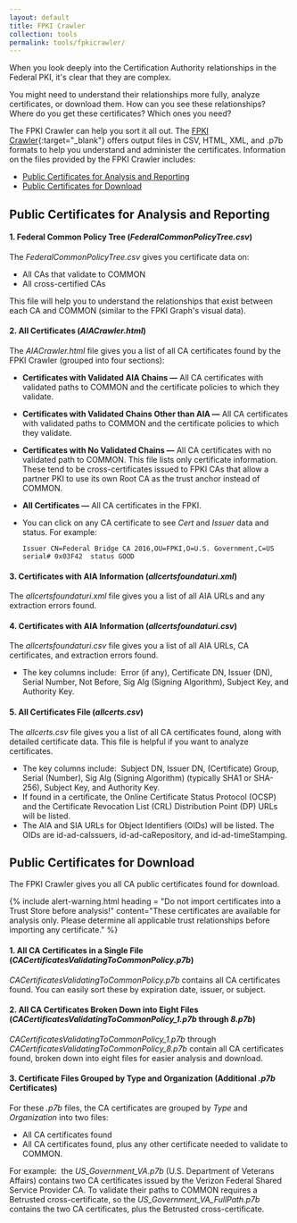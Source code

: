 ```yaml
---
layout: default 
title: FPKI Crawler
collection: tools
permalink: tools/fpkicrawler/
---
```


When you look deeply into<!--Deeply is grammatical. What about "study"?--> the Certification Authority relationships in the Federal PKI, it's clear that they are complex.

You might need to understand their relationships more fully, analyze certificates, or download them. How can you see these relationships? Where do you get these certificates? Which ones you need?

The FPKI Crawler can help you sort it all out. The [FPKI Crawler](https://fpki-graph.fpki-lab.gov/crawler/){:target="_blank"} offers output files in CSV, HTML, XML, and .p7b formats to help you understand and administer the certificates. Information on the files provided by the FPKI Crawler includes:
 
* [Public Certificates for Analysis and Reporting](#public-certificates-for-analysis-and-reporting)
* [Public Certificates for Download](#public-certificates-for-download)

## Public Certificates for Analysis and Reporting

#### 1. Federal Common Policy Tree (_FederalCommonPolicyTree.csv_)

The _FederalCommonPolicyTree.csv_ gives you certificate data on:

* All CAs that validate to COMMON
* All cross-certified CAs 

This file will help you to understand the relationships that exist between each CA and COMMON (similar to the FPKI Graph's visual data).<!--Should we add a link to the Graph here?-->

#### 2. All Certificates (_AIACrawler.html_)

The _AIACrawler.html_ file gives you a list of all CA certificates found by the FPKI Crawler (grouped into four sections):

* **Certificates with Validated AIA Chains &mdash;** All CA certificates with validated paths to COMMON and the certificate policies to which they validate. 
* **Certificates with Validated Chains Other than AIA &mdash;** All CA certificates with validated paths to COMMON and the certificate policies to which they validate.   
* **Certificates with No Validated Chains &mdash;** All CA certificates with no validated path to COMMON. This file lists only certificate information. These tend to be cross-certificates issued to FPKI CAs that allow a partner PKI to use its own Root CA as the trust anchor instead of COMMON.
* **All Certificates &mdash;** All CA certificates in the FPKI.

* You can click on any CA certificate to see _Cert_ and _Issuer_ data and status. For example:

   ```
  Issuer CN=Federal Bridge CA 2016,OU=FPKI,O=U.S. Government,C=US serial# 0x03F42  status GOOD
   ```
#### 3. Certificates with AIA Information (_allcertsfoundaturi.xml_)

The _allcertsfoundaturi.xml_ file gives you a list of all AIA URLs and any extraction errors found.

#### 4. Certificates with AIA Information (_allcertsfoundaturi.csv_)

The _allcertsfoundaturi.csv_ file gives you a list of all AIA URLs, CA certificates, and extraction errors found. 

* The key columns include:&nbsp;&nbsp;Error (if any), Certificate DN, Issuer (DN), Serial Number, Not Before, Sig Alg (Signing Algorithm), Subject Key, and Authority Key.

#### 5. All Certificates File (_allcerts.csv_)

The _allcerts.csv_ file gives you a list of all CA certificates found, along with detailed certificate data. This file is helpful if you want to analyze certificates. 

* The key columns include:&nbsp;&nbsp;Subject DN, Issuer DN, (Certificate) Group, Serial (Number), Sig Alg (Signing Algorithm) (typically SHA1 or SHA-256), Subject Key, and Authority Key.
* If found in a certificate, the Online Certificate Status Protocol (OCSP) and the Certificate Revocation List (CRL) Distribution Point (DP) URLs will be listed.
* The AIA and SIA URLs for Object Identifiers (OIDs) will be listed. The OIDs are id-ad-caIssuers, id-ad-caRepository, and id-ad-timeStamping.

## Public Certificates for Download

The FPKI Crawler gives you all CA public certificates found for download.

{% include alert-warning.html heading = "Do not import certificates into a Trust Store before analysis!" content="These certificates are available for analysis only. Please determine all applicable trust relationships before importing any certificate." %}

#### 1. All CA Certificates in a Single File (_CACertificatesValidatingToCommonPolicy.p7b_)

_CACertificatesValidatingToCommonPolicy.p7b_ contains all CA certificates found. You can easily sort these by expiration date, issuer, or subject. 

#### 2. All CA Certificates Broken Down into Eight Files (_CACertificatesValidatingToCommonPolicy_1.p7b_ through _8.p7b_)

_CACertificatesValidatingToCommonPolicy_1.p7b_ through _CACertificatesValidatingToCommonPolicy_8.p7b_ contain all CA certificates found, broken down into eight files for easier analysis and download.

#### 3. Certificate Files Grouped by Type and Organization (Additional _.p7b_ Certificates)

For these _.p7b_ files, the CA certificates are grouped by _Type_ and _Organization_ into two files: 

* All CA certificates found
* All CA certificates found, plus any other certificate needed to validate to COMMON.

For example:&nbsp;&nbsp;the _US_Government_VA.p7b_ (U.S. Department of Veterans Affairs) contains two CA certificates issued by the Verizon Federal Shared Service Provider CA. To validate their paths to COMMON requires a Betrusted cross-certificate, so the _US_Government_VA_FullPath.p7b_ contains the two CA certificates, plus the Betrusted cross-certificate.
